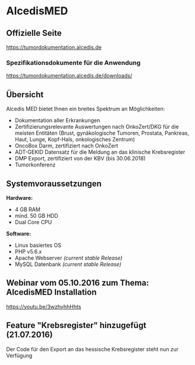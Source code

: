 # AlcedisMED

## Offizielle Seite

https://tumordokumentation.alcedis.de

### Spezifikationsdokumente für die Anwendung

https://tumordokumentation.alcedis.de/downloads/

## Übersicht
Alcedis MED bietet Ihnen ein breites Spektrum an Möglichkeiten:

 - Dokumentation aller Erkrankungen
 - Zertifizierungsrelevante Auswertungen nach OnkoZert/DKG für die meisten Entitäten (Brust, gynäkologische Tumoren, Prostata, Pankreas, Haut, Lunge, Kopf-Hals, onkologisches Zentrum)
 - OncoBox Darm, zertifiziert nach OnkoZert
 - ADT-GEKID Datensatz für die Meldung an das klinische Krebsregister
 - DMP Export, zertifiziert von der KBV (bis 30.06.2018)
 - Tumorkonferenz

## Systemvoraussetzungen

**Hardware:**
- 4 GB RAM
- mind. 50 GB HDD
- Dual Core CPU


**Software:**
- Linux basiertes OS
- PHP v5.6.x
- Apache Webserver *(current stable Release)*
- MySQL Datenbank *(current stable Release)*

## Webinar vom 05.10.2016 zum Thema: AlcedisMED Installation

https://youtu.be/3wzhyhhHhts


## Feature "Krebsregister" hinzugefügt (21.07.2016)
Der Code für den Export an das hessische Krebsregister steht nun zur Verfügung
